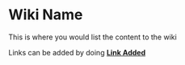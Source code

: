 # Wiki Name

This is where you would list the content to the wiki

Links can be added by doing **[Link Added](https://www.google.com)**
